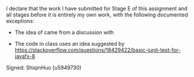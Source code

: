 I declare that the work I have submitted for Stage E of this assignment and all stages before it is entirely my own work, with the
following documented exceptions:

* The idea of <How to write tests> came from a discussion with <Wenjun Yang u6251843>

* The code in class <MenuAppTest> uses an idea suggested by <https://stackoverflow.com/questions/18429422/basic-junit-test-for-javafx-8>

Signed: ShiqinHuo (u5949730)
